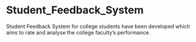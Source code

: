 # Student_Feedback_System
Student Feedback System for college students have been developed which aims to rate and analyse the college faculty’s performance.
